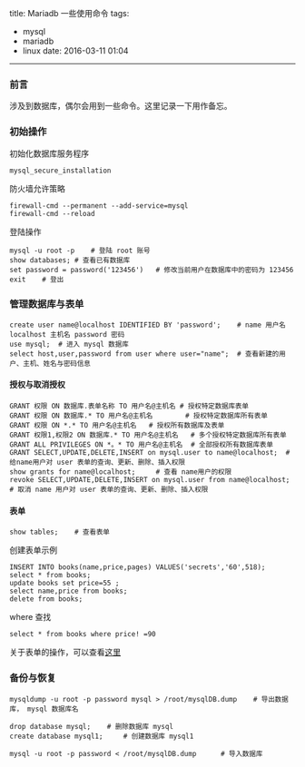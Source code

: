 title: Mariadb 一些使用命令
tags:
- mysql
- mariadb
- linux
date: 2016-03-11 01:04

---

### 前言

涉及到数据库，偶尔会用到一些命令。这里记录一下用作备忘。

### 初始操作
初始化数据库服务程序
```
mysql_secure_installation
```
防火墙允许策略
```
firewall-cmd --permanent --add-service=mysql
firewall-cmd --reload
```
登陆操作
```
mysql -u root -p	# 登陆 root 账号
show databases;	# 查看已有数据库
set password = password('123456')	# 修改当前用户在数据库中的密码为 123456
exit	# 登出
```
<!--more-->
### 管理数据库与表单
```
create user name@localhost IDENTIFIED BY 'password';	# name 用户名 localhost 主机名 password 密码
use mysql;	# 进入 mysql 数据库
select host,user,password from user where user="name";	# 查看新建的用户、主机、姓名与密码信息
```
#### 授权与取消授权
```
GRANT 权限 ON 数据库.表单名称 TO 用户名@主机名	# 授权特定数据库表单
GRANT 权限 ON 数据库.* TO 用户名@主机名		# 授权特定数据库所有表单
GRANT 权限 ON *.* TO 用户名@主机名	 # 授权所有数据库及表单
GRANT 权限1,权限2 ON 数据库.* TO 用户名@主机名	# 多个授权特定数据库所有表单
GRANT ALL PRIVILEGES ON *。* TO 用户名@主机名	# 全部授权所有数据库表单
GRANT SELECT,UPDATE,DELETE,INSERT on mysql.user to name@localhost;	# 给name用户对 user 表单的查询、更新、删除、插入权限
show grants for name@localhost;		# 查看 name用户的权限
revoke SELECT,UPDATE,DELETE,INSERT on mysql.user from name@localhost;	# 取消 name 用户对 user 表单的查询、更新、删除、插入权限
```
#### 表单
```
show tables;	# 查看表单
```

创建表单示例
```
INSERT INTO books(name,price,pages) VALUES('secrets','60',518);
select * from books;
update books set price=55 ;
select name,price from books;
delete from books;
```
where 查找
```
select * from books where price! =90
```
关于表单的操作，可以查看[这里](http://www.linuxprobe.com/chapter-18/#182_ma)

### 备份与恢复
```
mysqldump -u root -p password mysql > /root/mysqlDB.dump	# 导出数据库， mysql 数据库名
```
```
drop database mysql;	# 删除数据库 mysql
create database mysql1;		# 创建数据库 mysql1
```
```
mysql -u root -p password < /root/mysqlDB.dump		# 导入数据库
```


